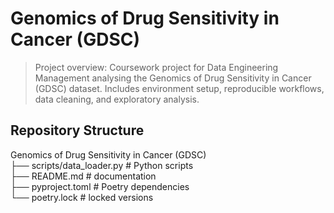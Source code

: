 # Genomics of Drug Sensitivity in Cancer (GDSC)
> Project overview: Coursework project for Data Engineering Management analysing the Genomics of Drug Sensitivity in Cancer (GDSC) dataset. Includes environment setup, reproducible workflows, data cleaning, and exploratory analysis.
## Repository Structure
Genomics of Drug Sensitivity in Cancer (GDSC)  
├── scripts/data_loader.py # Python scripts  
├── README.md # documentation  
├── pyproject.toml # Poetry dependencies  
└── poetry.lock # locked versions
